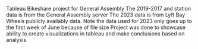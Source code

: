 Tableau Bikeshare project for General Assembly
The 2019-2017 and station data is from the General Assembly server
The 2023 data is from Lyft Bay Wheels publicly availably data. Note the data used for 2023 only goes up to the first week of June because of file size
Project was done to showcase ability to create visualizations in tableau and make conclusions based on analysis
